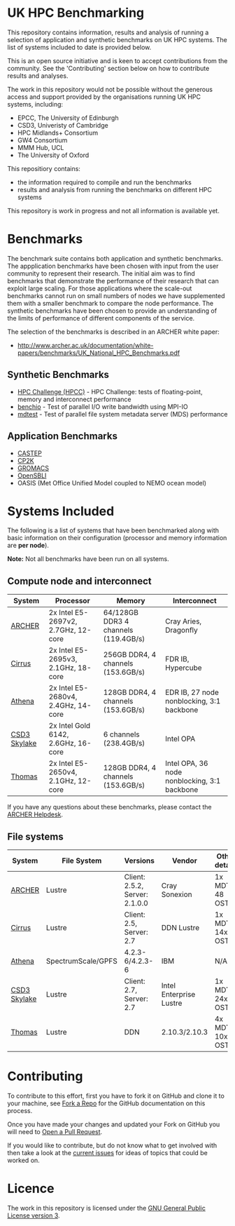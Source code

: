 # UK HPC Benchmarking

This repository contains information, results and analysis of running a selection
of application and synthetic benchmarks on UK HPC systems. The list of systems
included to date is provided below.

This is an open source initiative and is keen to accept contributions from the
community. See the 'Contributing' section below on how to contribute results and
analyses.

The work in this repository would not be possible without the generous access and
support provided by the organisations running UK HPC systems, including:

* EPCC, The University of Edinburgh
* CSD3, Univeristy of Cambridge
* HPC Midlands+ Consortium
* GW4 Consortium
* MMM Hub, UCL
* The University of Oxford

This repositiory contains:

* the information required to compile and run the benchmarks
* results and analysis from running the benchmarks on different HPC systems

This repository is work in progress and not all information is available yet.

# Benchmarks

The benchmark suite contains both application and synthetic benchmarks.
The appplication benchmarks have been chosen with input from the user community
to represent their research. The initial aim was to find benchmarks that demonstrate
the performance of their research that can exploit large scaling. For those applications
where the scale-out benchmarks cannot run on small numbers of nodes we have supplemented
them with a smaller benchmark to compare the node performance. The synthetic benchmarks
have been chosen to provide an understanding of the limits of performance of different
components of the service.

The selection of the benchmarks is described in an ARCHER white paper:

* http://www.archer.ac.uk/documentation/white-papers/benchmarks/UK_National_HPC_Benchmarks.pdf

## Synthetic Benchmarks

* [HPC Challenge (HPCC)](synth/HPCC) - HPC Challenge: tests of floating-point, memory and interconnect performance
* [benchio](synth/benchio) - Test of parallel I/O write bandwidth using MPI-IO
* [mdtest](synth/mdtest) - Test of parallel file system metadata server (MDS) performance

## Application Benchmarks

* [CASTEP](apps/CASTEP)
* [CP2K](apps/CP2K)
* [GROMACS](apps/GROMACS)
* [OpenSBLI](apps/OpenSBLI) 
* OASIS (Met Office Unified Model coupled to NEMO ocean model)

# Systems Included

The following is a list of systems that have been benchmarked along with basic
information on their configuration (processor and memory information are **per node**).

**Note:** Not all benchmarks have been run on all systems.


## Compute node and interconnect

| System | Processor | Memory | Interconnect |
| ------ | --------- | ------ | ------------ |
| [ARCHER](http://www.archer.ac.uk) | 2x Intel E5-2697v2, 2.7GHz, 12-core | 64/128GB DDR3 4 channels (119.4GB/s) | Cray Aries, Dragonfly |
| [Cirrus](http://www.cirrus.ac.uk) | 2x Intel E5-2695v3, 2.1GHz, 18-core | 256GB DDR4, 4 channels (153.6GB/s) | FDR IB, Hypercube |
| [Athena](http://www.hpc-midlands-plus.ac.uk/) | 2x Intel E5-2680v4, 2.4GHz, 14-core | 128GB DDR4, 4 channels (153.6GB/s) | EDR IB, 27 node nonblocking, 3:1 backbone |
| [CSD3 Skylake](https://www.csd3.cam.ac.uk/) | 2x Intel Gold 6142, 2.6GHz, 16-core | 6 channels (238.4GB/s) | Intel OPA |
| [Thomas](https://wiki.rc.ucl.ac.uk/wiki/Thomas) | 2x Intel E5-2650v4, 2.1GHz, 12-core | 128GB DDR4, 4 channels (153.6GB/s) | Intel OPA, 36 node nonblocking, 3:1 backbone |

If you have any questions about these benchmarks, please contact the 
[ARCHER Helpdesk](mailto:support@archer.ac.uk).


## File systems

| System | File System | Versions | Vendor | Other details |
| ------ | ----------- | -------- | ------ | ------------- |
| [ARCHER](http://www.archer.ac.uk) | Lustre | Client: 2.5.2, Server: 2.1.0.0 | Cray Sonexion | 1x MDT, 48 OST |
| [Cirrus](http://www.cirrus.ac.uk) | Lustre | Client: 2.5, Server: 2.7 | DDN Lustre | 1x MDT, 14x OST |
| [Athena](http://www.hpc-midlands-plus.ac.uk/) | SpectrumScale/GPFS | 4.2.3-6/4.2.3-6 | IBM | N/A |
| [CSD3 Skylake](https://www.csd3.cam.ac.uk/) | Lustre | Client: 2.7, Server: 2.7 | Intel Enterprise Lustre | 1x MDT, 24x OST |
| [Thomas](https://wiki.rc.ucl.ac.uk/wiki/Thomas) | Lustre | DDN | 2.10.3/2.10.3 | 4x MDT, 10x OST |

# Contributing

To contribute to this effort, first you have to fork it on GitHub and clone it to your machine, see [Fork a Repo](https://help.github.com/articles/fork-a-repo/)
for the GitHub documentation on this process.

Once you have made your changes and updated your Fork on GitHub you will need to [Open a Pull Request](https://help.github.com/articles/using-pull-requests/).

If you would like to contribute, but do not know what to get involved with then take a look at the
[current issues](https://github.com/hpc-uk/archer-benchmarks/issues) for ideas of topics that could be worked on.

# Licence

The work in this repository is licensed under the [GNU General Public License version 3](https://opensource.org/licenses/GPL-3.0).

